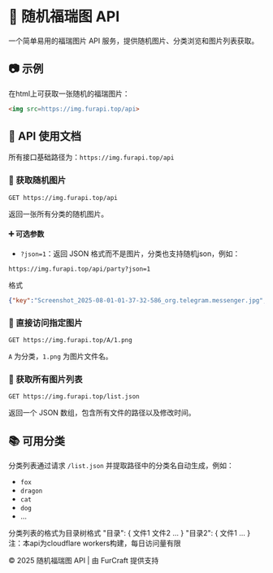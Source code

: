 
# 🎲 随机福瑞图 API

一个简单易用的福瑞图片 API 服务，提供随机图片、分类浏览和图片列表获取。

## 📷 示例

在html上可获取一张随机的福瑞图片：

```html
<img src=https://img.furapi.top/api>
```


## 🧪 API 使用文档

所有接口基础路径为：`https://img.furapi.top/api`

### 📌 获取随机图片

```
GET https://img.furapi.top/api
```

返回一张所有分类的随机图片。

#### ➕ 可选参数

- `?json=1`：返回 JSON 格式而不是图片，分类也支持随机json，例如：
```
https://img.furapi.top/api/party?json=1
```
格式
```json
{"key":"Screenshot_2025-08-01-01-37-32-586_org.telegram.messenger.jpg","size":418227,"uploaded":"2025-07-31T19:39:31.410Z","url":"https://img.furapi.top/api/Screenshot_2025-08-01-01-37-32-586_org.telegram.messenger.jpg"}
```



### 📂 直接访问指定图片

```
GET https://img.furapi.top/A/1.png
```

`A` 为分类，`1.png` 为图片文件名。


### 📃 获取所有图片列表

```
GET https://img.furapi.top/list.json
```

返回一个 JSON 数组，包含所有文件的路径以及修改时间。


## 📚 可用分类

分类列表通过请求 `/list.json` 并提取路径中的分类名自动生成，例如：

- `fox`
- `dragon`
- `cat`
- `dog`
- ...

分类列表的格式为目录树格式
"目录": {
  文件1
  文件2
  ...
}
"目录2": {
  文件1
  ...
}
<br>
注：本api为cloudflare workers构建，每日访问量有限
<br>

© 2025 随机福瑞图 API | 由 FurCraft 提供支持
